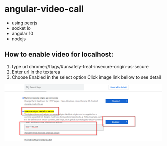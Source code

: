 # angular-video-call

- using peerjs
- socket io
- angular 10 
- nodejs

## How to enable video for localhost:
1. type url chrome://flags/#unsafely-treat-insecure-origin-as-secure
2. Enter url in the textarea
3. Choose Enabled in the select option Click image link bellow to see detail

![alt text](https://github.com/fxanhkhoa/angular-video-call/blob/main/enable-camera.png?raw=true)